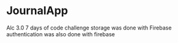 # JournalApp
Alc 3.0 7 days of code challenge
storage was done with Firebase
authentication was also done with firebase
